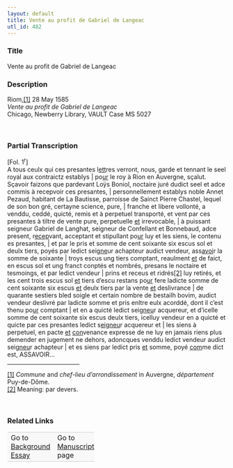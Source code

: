 ```yaml
---  
layout: default  
title: Vente au profit de Gabriel de Langeac  
utl_id: 482
---
```


### Title

Vente au profit de Gabriel de Langeac

### Description

<p>Riom,<a href="#_ftn1" name="_ftnref1" title="" id="_ftnref1">[1]</a> 28 May 1585<br /><em>Vente au profit de Gabriel de Langeac</em><br />
Chicago, Newberry Library, VAULT Case MS 5027</p>
<p> </p>


### Partial Transcription

<p>[Fol. 1<sup>r</sup>]<br />
A tous ceulx qui ces presantes l<u>ett</u>res verront, nous, garde et tennant le seel royal aux contraictz establys | po<u>ur</u> le roy à Rion en Auvergne, sçalut. Sçavoir faizons que pardevant Loÿs Boniol, noctaire juré dudict seel et adce commis à recepvoir ces presantes, | personnellement establys noble Annet Pezaud, habitant de La Bautisse, parroisse de Sainct Pierre Chastel, lequel de son bon gré, certayne science, pure, | franche et libere vollonté, a venddu, ceddé, quicté, remis et à perpetuel transporté, et vent par ces presantes à tiltre de vente pure, perpetuelle <u>et</u> irrevocable, | à puissant seigneur Gabriel de Langhat, seigneur de Confellant et Bonnebaud, adce present, r<u>ecep</u>vant, acceptant et stipullant po<u>ur</u> luy et les siens, le contenu es presantes, | et par le pris et somme de cent soixante six escus sol et deulx tiers, poyés par ledict seig<u>ne</u>ur achapteur audict vendeur, ass<u>avoi</u>r la somme de soixante | troys escus ung tiers comptant, reaulment <u>et</u> de faict, en escus sol et ung franct conptés et nombrés, presans le noctaire et tesmoings, et par ledict vendeur | prins et receus et <a name="_Hlk398562519" id="_Hlk398562519">ridrés</a><a href="#_ftn2" name="_ftnref2" title="" id="_ftnref2">[2]</a> luy retirés, et les cent trois escus sol <u>et</u> tiers d’escu restans po<u>ur</u> fere ladicte somme de cent soixante six escus <u>et</u> deulx tiers par la vente <u>et</u> deslivrance | de quarante sestiers bled soigle et certain nombre de bestailh bovim, audict vendeur deslivré par ladicte somme et pris enltre eulx acorddé, dont il c’est thenu po<u>ur</u> comptant | et en a quicté ledict seig<u>neu</u>r acquereur, et d’icelle somme de cent soixante six escus deulx tiers, icelluy vendeur en a quicté et quicte par ces presantes ledict s<u>eigneu</u>r acquereur et | les siens à perpetuel, en pacte <u>et</u> <u>con</u>venance expresse de ne luy en jamais riens plus demender en jugement ne dehors, adoncques venddu ledict vendeur audict seig<u>neu</u>r achapteur | et es siens par ledict pris <u>et</u> somme, poyé <u>com</u>me dict est, ASSAVOIR…</p>
<div>
<hr align="left" size="1" width="33%" /><div id="ftn1">
<a href="#_ftnref1" name="_ftn1" title="" id="_ftn1">[1]</a> <em>Commune</em> and <em>chef-lieu d’arrondissement</em> in Auvergne, <em>département </em>Puy-de-Dôme.
</div>
<div id="ftn2">
<a href="#_ftnref2" name="_ftn2" title="" id="_ftn2">[2]</a> Meaning: par devers.
<p> </p>
</div>
</div>


### Related Links

<table border="0.5" cellpadding="1" cellspacing="1" style="width: 200px; background-color:#F8F8F8;">
    <tbody style="border-color:#ccc">
        <tr style="border-color:#ccc">
            <td>Go to <a href="https://centerfordigitalhumanities.github.io/Newberry-French-paleography/essay/482" target="_blank">Background Essay</a></td>
            <td>Go to <a href="https://centerfordigitalhumanities.github.io/Newberry-French-paleography/www/record.html?id=482" target="_blank">Manuscript</a> page</td>
        </tr>
    </tbody>
</table>
